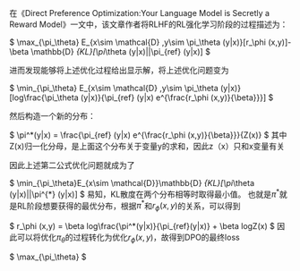 在《Direct Preference Optimization:Your Language Model is Secretly a Reward Model》一文中，该文章作者将RLHF的RL强化学习阶段的过程描述为：

$
\max_{\pi_\theta} E_{x\sim \mathcal{D}  ,y\sim \pi_\theta  (y|x)}[r_\phi (x,y)]-\beta \mathbb{D} _{KL}[\pi_\theta  (y|x)||\pi_{ref}  (y|x)]
$

进而发现能够将上述优化过程给出显示解，将上述优化问题变为

$
\min_{\pi_\theta} E_{x\sim \mathcal{D}  ,y\sim \pi_\theta  (y|x)}[log\frac{\pi_\theta  (y|x)}{\pi_{ref}  (y|x) e^{\frac{r_\phi (x,y)}{\beta}}}]
$

然后构造一个新的分布：

$
\pi^*(y|x) = \frac{\pi_{ref}  (y|x) e^{\frac{r_\phi (x,y)}{\beta}}}{Z(x)}
$
其中Z(x)归一化分母，是上面这个分布关于变量y的求和，因此z（x）只和x变量有关

因此上述第二公式优化问题就成为了

$
\min_{\pi_\theta}E_{x\sim \mathcal{D}}\mathbb{D} _{KL}[\pi_\theta  (y|x)||\pi^{*}  (y|x)]
$
易知，KL散度在两个分布相等时取得最小值。
也就是$\pi^*$就是RL阶段想要获得的最优分布，根据$\pi^*$和$r_\phi (x,y)$的关系，可以得到


$
r_\phi (x,y) = \beta log\frac{\pi^*(y|x)}{\pi_{ref}(y|x)} + \beta logZ(x)
$
因此可以将优化$\pi_\theta$的过程转化为优化$r_\phi (x,y)$，故得到DPO的最终loss

$
\max_{\pi_\theta}
$
